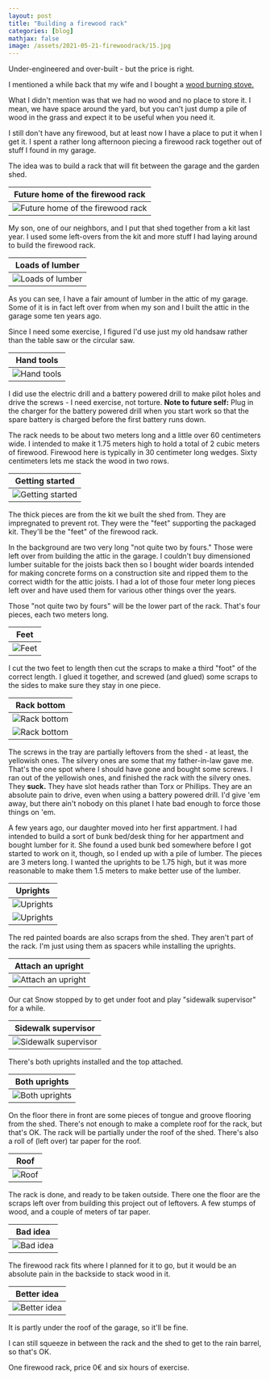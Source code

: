 ```yaml
---
layout: post
title: "Building a firewood rack"
categories: [blog]
mathjax: false
image: /assets/2021-05-21-firewoodrack/15.jpg
---
```

Under-engineered and over-built - but the price is right.

I mentioned a while back that my wife and I bought a [wood burning stove.](rabbit)

What I didn't mention was that we had no wood and no place to store it.  I mean, we have space around the yard, but you can't just dump a pile of wood in the grass and expect it to be useful when you need it.

I still don't have any firewood, but at least now I have a place to put it when I get it.  I spent a rather long afternoon piecing a firewood rack together out of stuff I found in my garage.

The idea was to build a rack that will fit between the garage and the garden shed.

|Future home of the firewood rack|
|--------------------------------|
|![Future home of the firewood rack](/assets/2021-05-21-firewoodrack/1.jpg)|

My son, one of our neighbors, and I put that shed together from a kit last year.  I used some left-overs from the kit and more stuff I had laying around to build the firewood rack.

|Loads of lumber|
|---------------|
|![Loads of lumber](/assets/2021-05-21-firewoodrack/2.jpg)|

As you can see, I have a fair amount of lumber in the attic of my garage. Some of it is in fact left over from when my son and I built the attic in the garage some ten years ago.

Since I need some exercise, I figured I'd use just my old handsaw rather than the table saw or the circular saw.

|Hand tools|
|----------|
|![Hand tools](/assets/2021-05-21-firewoodrack/3.jpg)|

I did use the electric drill and a battery powered drill to make pilot holes and drive the screws - I need exercise, not torture. **Note to future self:** Plug in the charger for the battery powered drill when you start work so that the spare battery is charged before the first battery runs down.

The rack needs to be about two meters long and a little over 60 centimeters wide.  I intended to make it 1.75 meters high to hold a total of 2 cubic meters of firewood.  Firewood here is typically in 30 centimeter long wedges.  Sixty centimeters lets me stack the wood in two rows.

|Getting started|
|---------------|
|![Getting started](/assets/2021-05-21-firewoodrack/4.jpg)|

The thick pieces are from the kit we built the shed from.  They are impregnated to prevent rot.  They were the "feet" supporting the packaged kit.  They'll be the "feet" of the firewood rack.

In the background are two very long "not quite two by fours."  Those were left over from building the attic in the garage.  I couldn't buy dimensioned lumber suitable for the joists back then so I bought wider boards intended for making concrete forms on a construction site and ripped them to the correct width for the attic joists.  I had a lot of those four meter long pieces left over and have used them for various other things over the years.

Those "not quite two by fours" will be the lower part of the rack.  That's four pieces, each two meters long.

|Feet|
|----|
|![Feet](/assets/2021-05-21-firewoodrack/5.jpg)|

I cut the two feet to length then cut the scraps to make a third "foot" of the correct length.  I glued it together, and screwed (and glued) some scraps to the sides to make sure they stay in one piece.

|Rack bottom|
|-----------|
|![Rack bottom](/assets/2021-05-21-firewoodrack/6.jpg)|
|![Rack bottom](/assets/2021-05-21-firewoodrack/7.jpg)|

The screws in the tray are partially leftovers from the shed - at least, the yellowish ones.  The silvery ones are some that my father-in-law gave me.  That's the one spot where I should have gone and bought some screws.  I ran out of the yellowish ones, and finished the rack with the silvery ones.  They **suck.**  They have slot heads rather than Torx or Phillips.  They are an absolute pain to drive, even when using a battery powered drill.  I'd give 'em away, but there ain't nobody on this planet I hate bad enough to force those things on 'em.

A few years ago, our daughter moved into her first appartment.  I had intended to build a sort of bunk bed/desk thing for her appartment and bought lumber for it.  She found a used bunk bed somewhere before I got started to work on it, though, so I ended up with a pile of lumber.  The pieces are 3 meters long.  I wanted the uprights to be 1.75 high, but it was more reasonable to make them 1.5 meters to make better use of the lumber.

|Uprights|
|--------|
|![Uprights](/assets/2021-05-21-firewoodrack/8.jpg)|
|![Uprights](/assets/2021-05-21-firewoodrack/9.jpg)|

The red painted boards are also scraps from the shed.  They aren't part of the rack.  I'm just using them as spacers while installing the uprights.

|Attach an upright|
|-----------------|
|![Attach an upright](/assets/2021-05-21-firewoodrack/10.jpg)|

Our cat Snow stopped by to get under foot and play "sidewalk supervisor" for a while.

|Sidewalk supervisor|
|-------------------|
|![Sidewalk supervisor](/assets/2021-05-21-firewoodrack/11.jpg)|

There's both uprights installed and the top attached.

|Both uprights|
|-------------------|
|![Both uprights](/assets/2021-05-21-firewoodrack/12.jpg)|

On the floor there in front are some pieces of tongue and groove flooring from the shed.  There's not enough to make a complete roof for the rack, but that's OK.  The rack will be partially under the roof of the shed.  There's also a roll of (left over) tar paper for the roof.

|Roof|
|----|
|![Roof](/assets/2021-05-21-firewoodrack/13.jpg)|

The rack is done, and ready to be taken outside.  There one the floor are the scraps left over from building this project out of leftovers.  A few stumps of wood, and a couple of meters of tar paper.

|Bad idea|
|--------|
|![Bad idea](/assets/2021-05-21-firewoodrack/14.jpg)|

The firewood rack fits where I planned for it to go, but it would be an absolute pain in the backside to stack wood in it.

|Better idea|
|-----------|
|![Better idea](/assets/2021-05-21-firewoodrack/15.jpg)|

It is partly under the roof of the garage, so it'll be fine.

I can still squeeze in between the rack and the shed to get to the rain barrel, so that's OK.

One firewood rack, price 0€ and six hours of exercise.


